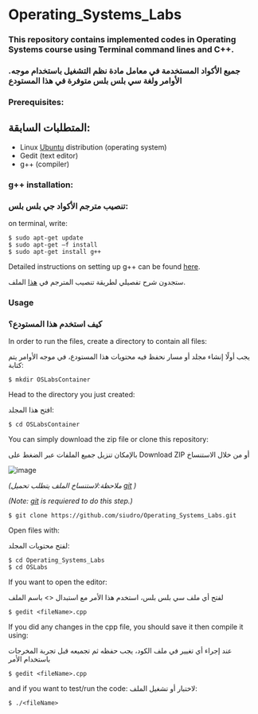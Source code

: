 # Operating_Systems_Labs
### This repository contains implemented codes in Operating Systems course using Terminal command lines and C++.

### .جميع الأكواد المستخدمة في معامل مادة نظم التشغيل باستخدام موجه الأوامر ولغة سي بلس بلس متوفرة في هذا المستودع
### Prerequisites:
## المتطلبات السابقة:
- Linux [Ubuntu](download) distribution (operating system)
- Gedit (text editor)
- g++ (compiler)


### g++ installation:
### تنصيب مترجم الأكواد جي بلس بلس:
on terminal, write:
```
$ sudo apt-get update
$ sudo apt-get –f install
$ sudo apt-get install g++
```
Detailed instructions on setting up g++ can be found [here](https://github.com/siudro/Operating_Systems_Labs/blob/main/OSLabs/Lab02_Compiling_practice/Lab02_Compiling_C_C%2B%2B_Programs.pdf).

ستجدون شرح تفصيلي لطريقة تنصيب المترجم في [هذا](https://github.com/siudro/Operating_Systems_Labs/blob/main/OSLabs/Lab02_Compiling_practice/Lab02_Compiling_C_C%2B%2B_Programs.pdf) الملف.

### Usage
### كيف استخدم هذا المستودع؟
In order to run the files, create a directory to contain all files:

يجب أولًا إنشاء مجلد أو مسار نحفظ فيه محتويات هذا المستودع، في موجه الأوامر يتم كتابة: 
```
$ mkdir OSLabsContainer
```
Head to the directory you just created:

افتح هذا المجلد: 
```
$ cd OSLabsContainer
```
You can simply download the zip file or clone this repository:

بالإمكان تنزيل جميع الملفات عبر الضغط على Download ZIP أو من خلال الاستنساخ 


![image](https://user-images.githubusercontent.com/83130573/142734722-89014c83-bf77-41df-a5c7-49e0d9fd2f5f.png)

*(ملاحظة:لاستنساخ الملف يتطلب تحميل [git](https://git-scm.com/downloads) )*

*(Note: [git](https://git-scm.com/downloads) is requiered to do this step.)*
```
$ git clone https://github.com/siudro/Operating_Systems_Labs.git
```
Open files with:

لفتح محتويات المجلد:
```
$ cd Operating_Systems_Labs
$ cd OSLabs
```
If you want to open the editor:

لفتح أي ملف سي بلس بلس، استخدم هذا الأمر مع استبدال <> باسم الملف
```
$ gedit <fileName>.cpp
```
If you did any changes in the cpp file, you should save it then compile it using:

عند إجراء أي تغيير في ملف الكود، يجب حفظه ثم تجميعه قبل تجربة المخرجات باستخدام الأمر
```
$ gedit <fileName>.cpp
```

and if you want to test/run the code:
لاختبار أو تشغيل الملف: 
```
$ ./<fileName>
```
